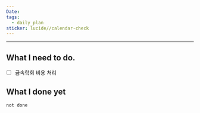 ```yaml
---
Date: 
tags:
  - daily_plan
sticker: lucide//calendar-check
---
```

---
## What I need to do.

- [ ] 금속학회 비용 처리



## What I done yet
```tasks
not done
```
